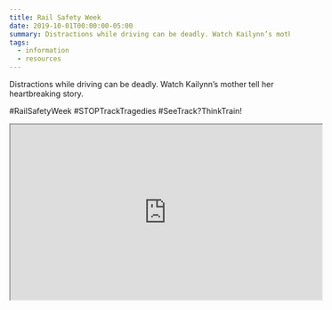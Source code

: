 ```yaml
---
title: Rail Safety Week
date: 2019-10-01T00:00:00-05:00
summary: Distractions while driving can be deadly. Watch Kailynn’s mother tell her heartbreaking story.
tags:
  - information
  - resources
---
```

Distractions while driving can be deadly. Watch Kailynn’s mother tell her heartbreaking story.

#RailSafetyWeek #STOPTrackTragedies #SeeTrack?ThinkTrain!

<div class="pdf-container">
  <iframe src="https://www.youtube.com/embed/R7YjuXEMBvo" allowfullscreen="" width="560" height="315"></iframe>
</div>